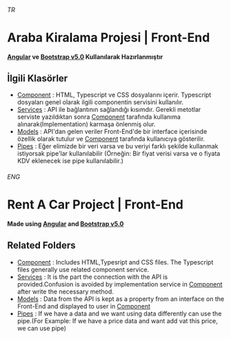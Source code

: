 ###### TR
# Araba Kiralama Projesi | Front-End
**[Angular](https://angular.io/cli) ve [Bootstrap v5.0](https://getbootstrap.com/docs/5.0/getting-started/introduction/) Kullanılarak Hazırlanmıştır**
## İlgili Klasörler
- [Component](https://github.com/slayerprogrammer/RenACar-Angular/tree/master/src/app/component) : HTML, Typescript ve CSS dosyalarını içerir. Typescript dosyaları genel olarak ilgili componentin servisini kullanılır.
- [Services](https://github.com/slayerprogrammer/RenACar-Angular/tree/master/src/app/services) : API ile bağlantının sağlandığı kısımdır. Gerekli metotlar serviste yazıldıktan sonra  [Component](https://github.com/slayerprogrammer/RenACar-Angular/tree/master/src/app/component) tarafında kullanıma alınarak(Implementation) karmaşa önlenmiş olur.
- [Models](https://github.com/slayerprogrammer/RenACar-Angular/tree/master/src/app/models) : API'dan gelen veriler Front-End'de bir interface içerisinde özellik olarak tutulur ve [Component](https://github.com/slayerprogrammer/RenACar-Angular/tree/master/src/app/component) tarafında kullanıcıya gösterilir.
- [Pipes](https://github.com/slayerprogrammer/RenACar-Angular/tree/master/src/app/pipes) : Eğer elimizde bir veri varsa ve bu veriyi farklı şekilde kullanmak istiyorsak pipe'lar kullanılabilir (Örneğin: Bir fiyat verisi varsa ve o fiyata KDV eklenecek ise pipe kullanılabilir.)

###### ENG
# Rent A Car Project | Front-End
**Made using [Angular](https://angular.io/cli) and [Bootstrap v5.0](https://getbootstrap.com/docs/5.0/getting-started/introduction/)**
## Related Folders
- [Component](https://github.com/slayerprogrammer/RenACar-Angular/tree/master/src/app/component) : Includes HTML,Typesript and CSS files. The Typescript files generally use related component service.
- [Services](https://github.com/slayerprogrammer/RenACar-Angular/tree/master/src/app/services) : It is the part the connection with the API is provided.Confusion is avoided by implementation service in [Component](https://github.com/slayerprogrammer/RenACar-Angular/tree/master/src/app/component) after write the necessary method.
- [Models](https://github.com/slayerprogrammer/RenACar-Angular/tree/master/src/app/models) : Data from the API is kept as a property from an interface on the Front-End and displayed to user in [Component](https://github.com/slayerprogrammer/RenACar-Angular/tree/master/src/app/component)
- [Pipes](https://github.com/slayerprogrammer/RenACar-Angular/tree/master/src/app/pipes) : If we have a data and  we want using data differently can use the pipe.(For Example: If we have a price data and want add vat this price, we can use pipe)
